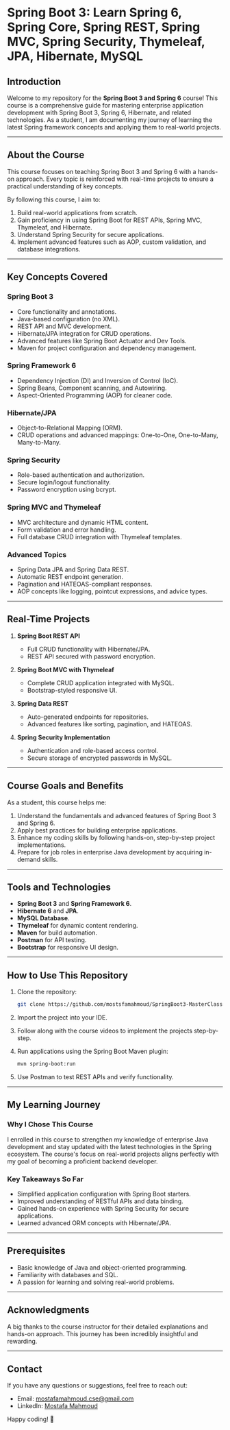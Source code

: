 # Spring Boot 3: Learn Spring 6, Spring Core, Spring REST, Spring MVC, Spring Security, Thymeleaf, JPA, Hibernate, MySQL

## Introduction

Welcome to my repository for the **Spring Boot 3 and Spring 6** course! This course is a comprehensive guide for mastering enterprise application development with Spring Boot 3, Spring 6, Hibernate, and related technologies. As a student, I am documenting my journey of learning the latest Spring framework concepts and applying them to real-world projects.

---

## About the Course
This course focuses on teaching Spring Boot 3 and Spring 6 with a hands-on approach. Every topic is reinforced with real-time projects to ensure a practical understanding of key concepts.

By following this course, I aim to:
1. Build real-world applications from scratch.
2. Gain proficiency in using Spring Boot for REST APIs, Spring MVC, Thymeleaf, and Hibernate.
3. Understand Spring Security for secure applications.
4. Implement advanced features such as AOP, custom validation, and database integrations.

---

## Key Concepts Covered

### Spring Boot 3
- Core functionality and annotations.
- Java-based configuration (no XML).
- REST API and MVC development.
- Hibernate/JPA integration for CRUD operations.
- Advanced features like Spring Boot Actuator and Dev Tools.
- Maven for project configuration and dependency management.

### Spring Framework 6
- Dependency Injection (DI) and Inversion of Control (IoC).
- Spring Beans, Component scanning, and Autowiring.
- Aspect-Oriented Programming (AOP) for cleaner code.

### Hibernate/JPA
- Object-to-Relational Mapping (ORM).
- CRUD operations and advanced mappings: One-to-One, One-to-Many, Many-to-Many.

### Spring Security
- Role-based authentication and authorization.
- Secure login/logout functionality.
- Password encryption using bcrypt.

### Spring MVC and Thymeleaf
- MVC architecture and dynamic HTML content.
- Form validation and error handling.
- Full database CRUD integration with Thymeleaf templates.

### Advanced Topics
- Spring Data JPA and Spring Data REST.
- Automatic REST endpoint generation.
- Pagination and HATEOAS-compliant responses.
- AOP concepts like logging, pointcut expressions, and advice types.

---

## Real-Time Projects
1. **Spring Boot REST API**
   - Full CRUD functionality with Hibernate/JPA.
   - REST API secured with password encryption.

2. **Spring Boot MVC with Thymeleaf**
   - Complete CRUD application integrated with MySQL.
   - Bootstrap-styled responsive UI.

3. **Spring Data REST**
   - Auto-generated endpoints for repositories.
   - Advanced features like sorting, pagination, and HATEOAS.

4. **Spring Security Implementation**
   - Authentication and role-based access control.
   - Secure storage of encrypted passwords in MySQL.

---

## Course Goals and Benefits
As a student, this course helps me:
1. Understand the fundamentals and advanced features of Spring Boot 3 and Spring 6.
2. Apply best practices for building enterprise applications.
3. Enhance my coding skills by following hands-on, step-by-step project implementations.
4. Prepare for job roles in enterprise Java development by acquiring in-demand skills.

---

## Tools and Technologies
- **Spring Boot 3** and **Spring Framework 6**.
- **Hibernate 6** and **JPA**.
- **MySQL Database**.
- **Thymeleaf** for dynamic content rendering.
- **Maven** for build automation.
- **Postman** for API testing.
- **Bootstrap** for responsive UI design.

---

## How to Use This Repository

1. Clone the repository:
   ```bash
   git clone https://github.com/mostsfamahmoud/SpringBoot3-MasterClass.git
   ```

2. Import the project into your IDE.
3. Follow along with the course videos to implement the projects step-by-step.
4. Run applications using the Spring Boot Maven plugin:
   ```bash
   mvn spring-boot:run
   ```
5. Use Postman to test REST APIs and verify functionality.

---

## My Learning Journey
### Why I Chose This Course
I enrolled in this course to strengthen my knowledge of enterprise Java development and stay updated with the latest technologies in the Spring ecosystem. The course's focus on real-world projects aligns perfectly with my goal of becoming a proficient backend developer.

### Key Takeaways So Far
- Simplified application configuration with Spring Boot starters.
- Improved understanding of RESTful APIs and data binding.
- Gained hands-on experience with Spring Security for secure applications.
- Learned advanced ORM concepts with Hibernate/JPA.

---

## Prerequisites
- Basic knowledge of Java and object-oriented programming.
- Familiarity with databases and SQL.
- A passion for learning and solving real-world problems.

---

## Acknowledgments
A big thanks to the course instructor for their detailed explanations and hands-on approach. This journey has been incredibly insightful and rewarding.

---

## Contact
If you have any questions or suggestions, feel free to reach out:
- Email: [mostafamahmoud.cse@gmail.com](mailto:mostafamahmoud.cse@gmail.com)
- LinkedIn: [Mostafa Mahmoud](https://www.linkedin.com/in/mostafa-mahmoud23/)

Happy coding! 🚀
